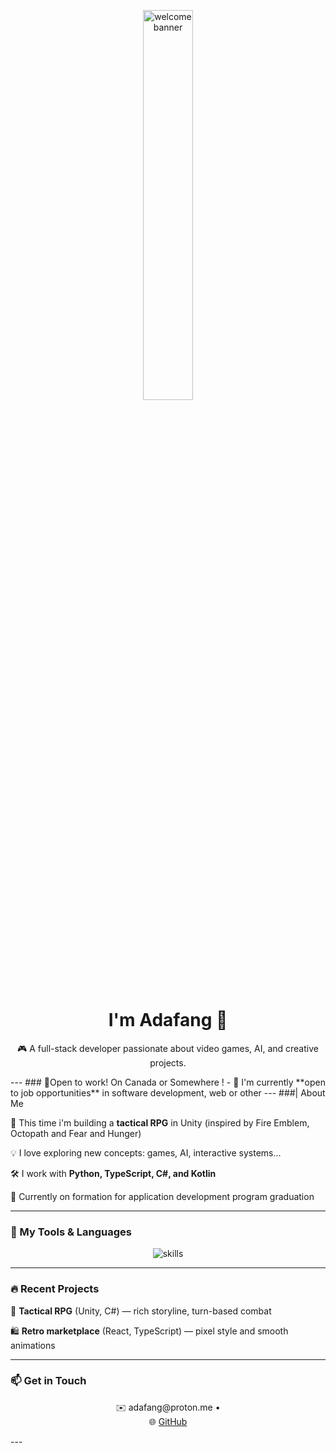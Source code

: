 <p align="center">
  <img src="https://i.gifer.com/9Lwu.gif" width="40%" alt="welcome banner" />
</p>

<h1 align="center">I'm Adafang 👋</h1>

<p align="center">
🎮 A full-stack developer passionate about video games, AI, and creative projects.
</p>
---
### 📌Open to work! On Canada or Somewhere !
- 🚀 I'm currently **open to job opportunities** in software development, web or other
---
###| About Me

  🧩 This time i'm building a **tactical RPG** in Unity (inspired by Fire Emblem, Octopath and Fear and Hunger)
  
  💡 I love exploring new concepts: games, AI, interactive systems...
  
  🛠️ I work with **Python, TypeScript, C#, and Kotlin**

  🌱 Currently on formation for application development program graduation
  
---

### 🧰 My Tools & Languages

<p align="center">
  <img src="https://skillicons.dev/icons?i=python,typescript,cs,kotlin,react,unity" alt="skills" />
</p>

---

### 🔥 Recent Projects

  🎯 **Tactical RPG** (Unity, C#) — rich storyline, turn-based combat
 
  🛍️ **Retro marketplace** (React, TypeScript) — pixel style and smooth animations

---

### 📫 Get in Touch
<p align="center">
  ✉️ adafang@proton.me • 
  <br>
  🌐 <a href="https://github.com/0xAdafang">GitHub</a>
</p>
---
